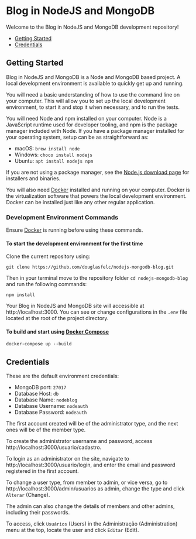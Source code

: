 # Blog in NodeJS and MongoDB

Welcome to the Blog in NodeJS and MongoDB development repository!

* [Getting Started](#getting-started)
* [Credentials](#credentials)

## Getting Started

Blog in NodeJS and MongoDB is a Node and MongoDB based project. A local development environment is available to quickly get up and running.

You will need a basic understanding of how to use the command line on your computer. This will allow you to set up the local development environment, to start it and stop it when necessary, and to run the tests.

You will need Node and npm installed on your computer. Node is a JavaScript runtime used for developer tooling, and npm is the package manager included with Node. If you have a package manager installed for your operating system, setup can be as straightforward as:

* macOS: `brew install node`
* Windows: `choco install nodejs`
* Ubuntu: `apt install nodejs npm`

If you are not using a package manager, see the [Node.js download page](https://nodejs.org/en/download/) for installers and binaries.

You will also need [Docker](https://www.docker.com/products/docker-desktop) installed and running on your computer. Docker is the virtualization software that powers the local development environment. Docker can be installed just like any other regular application.

### Development Environment Commands

Ensure [Docker](https://www.docker.com/products/docker-desktop) is running before using these commands.

#### To start the development environment for the first time

Clone the current repository using:

```
git clone https://github.com/douglasfelc/nodejs-mongodb-blog.git
```

Then in your terminal move to the repository folder `cd nodejs-mongodb-blog` and run the following commands:

```
npm install
```

Your Blog in NodeJS and MongoDB site will accessible at http://localhost:3000. You can see or change configurations in the `.env` file located at the root of the project directory.

#### To build and start using [Docker Compose](https://docs.docker.com/compose/reference/)

```
docker-compose up --build
```

## Credentials

These are the default environment credentials:

* MongoDB port: `27017`
* Database Host: `db`
* Database Name: `nodeblog`
* Database Username: `nodeauth`
* Database Password: `nodeauth`

The first account created will be of the administrator type, and the next ones will be of the member type.

To create the administrator username and password, access http://localhost:3000/usuario/cadastro.

To login as an administrator on the site, navigate to http://localhost:3000/usuario/login, and enter the email and password registered in the first account.

To change a user type, from member to admin, or vice versa, go to http://localhost:3000/admin/usuarios as admin, change the type and click `Alterar` (Change).

The admin can also change the details of members and other admins, including their passwords.

To access, click `Usuários` (Users) in the Administração (Administration) menu at the top, locate the user and click `Editar` (Edit).
